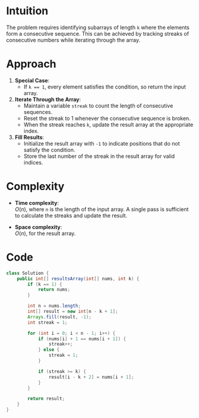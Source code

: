 # Intuition
The problem requires identifying subarrays of length `k` where the elements form a consecutive sequence. This can be achieved by tracking streaks of consecutive numbers while iterating through the array.

# Approach
1. **Special Case**:
   - If `k == 1`, every element satisfies the condition, so return the input array.
2. **Iterate Through the Array**:
   - Maintain a variable `streak` to count the length of consecutive sequences.
   - Reset the streak to 1 whenever the consecutive sequence is broken.
   - When the streak reaches `k`, update the result array at the appropriate index.
3. **Fill Results**:
   - Initialize the result array with `-1` to indicate positions that do not satisfy the condition.
   - Store the last number of the streak in the result array for valid indices.

# Complexity
- **Time complexity**:  
  $O(n)$, where `n` is the length of the input array. A single pass is sufficient to calculate the streaks and update the result.
  
- **Space complexity**:  
  $O(n)$, for the result array.

# Code
```java
class Solution {
    public int[] resultsArray(int[] nums, int k) {
        if (k == 1) {
            return nums;
        }

        int n = nums.length;
        int[] result = new int[n - k + 1];
        Arrays.fill(result, -1);
        int streak = 1;

        for (int i = 0; i < n - 1; i++) {
            if (nums[i] + 1 == nums[i + 1]) {
                streak++;
            } else {
                streak = 1;
            }

            if (streak >= k) {
                result[i - k + 2] = nums[i + 1];
            }
        }

        return result;
    }
}
```